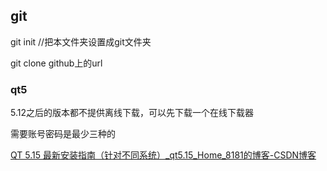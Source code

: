 ## git 

git init //把本文件夹设置成git文件夹

git clone github上的url



### qt5

5.12之后的版本都不提供离线下载，可以先下载一个在线下载器

需要账号密码是最少三种的

[QT 5.15 最新安装指南（针对不同系统）_qt5.15_Home_8181的博客-CSDN博客](https://blog.csdn.net/qq_43125185/article/details/117426594)

